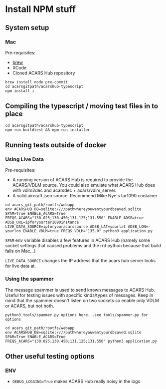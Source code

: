 # Install NPM stuff

## System setup

### Mac

Pre-requisites:

* [brew](https://brew.sh)
* XCode
* Cloned ACARS Hub repository

```shell
brew install node pre-commit
cd acarsgitpath/acarshub-typescript
npm install i
```

## Compiling the typescript / moving test files in to place

```shell
cd acarsgitpath/acarshub-typescript
npm run buildtest && npm run installer
```

## Running tests outside of docker

### Using Live Data

Pre-requisites:

* A running version of ACARS Hub is required to provide the ACARS/VDLM source. You could also emulate what ACARS Hub does with vdlm2dec and acarsdec + acars/vdlm_server.
* A valid aircraft.json source. Recommend Mike Nye's tar1090 container

```shell
cd acars_git_path/rootfs/webapp
env ACARSHUB_DB=sqlite:////pathwhereyouwantyourdbsaved.sqlite SPAM=True ENABLE_ACARS=True FREQS_ACARS="130.025;130.450;131.125;131.550" ENABLE_ADSB=true ADSB_URL=ipforyourtar1090instance LIVE_DATA_SOURCE=ipforyouracarssource ADSB_LAT=yourlat ADSB_LON=-yourlon ENABLE_VDLM=true FREQS_VDLM="135.0" python3 application.py
```

`SPAM` env variable disables a few features in ACARS Hub (namely some socket settings that caused problems and the rrd python because that build fails on Mac...)

`LIVE_DATA_SOURCE` changes the IP address that the acars hub server looks for live data at.

### Using the spammer

The message spammer is used to send known messages to ACARS Hub. Useful for testing issues with specific kinds/types of messages. Keep in mind that the spammer doesn't listen on two sockets so enable only VDLM or ACARS, but not both.

```shell
python3 tools/spammer.py options here...see tools/spammer.py for options
```

```shell
cd acars_git_path/rootfs/webapp
env ACARSHUB_DB=sqlite:////pathwhereyouwantyourdbsaved.sqlite SPAM=True ENABLE_ACARS=True FREQS_ACARS="130.025;130.450;131.125;131.550" python3 application.py
```

## Other useful testing options

### ENV

* `DEBUG_LOGGING=True` makes ACARS Hub really noisy in the logs
